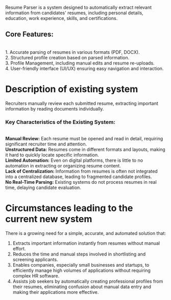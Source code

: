 Resume Parser is a system designed to automatically extract relevant information from candidates' resumes, including personal details, education, work experience, skills, and certifications.<br>
 <h2>Core Features:</h2><br>
1. Accurate parsing of resumes in various formats (PDF, DOCX).<br>
2. Structured profile creation based on parsed information.<br>
3. Profile Management, including manual edits and resume re-uploads.<br>
4. User-friendly interface (UI/UX) ensuring easy navigation and interaction.<br>
<h1>Description of existing system</h1>
Recruiters manually review each submitted resume, extracting important information by reading documents individually.<br>
<h3> Key Characteristics of the Existing System:</h3><br>
<b>Manual Review:</b> Each resume must be opened and read in detail, requiring significant recruiter time and attention.<br>
<b> Unstructured Data:</b> Resumes come in different formats and layouts, making it hard to quickly locate specific information.<br>
<b>Limited Automation:</b> Even on digital platforms, there is little to no automation in extracting or organizing resume content.<br>
<b>Lack of Centralization: </b>Information from resumes is often not integrated into a centralized database, leading to fragmented candidate profiles.<br>
<b>No Real-Time Parsing:</b> Existing systems do not process resumes in real time, delaying candidate evaluation.<br>

<h1>Circumstances leading to the current new system</h1>
There is a growing need for a simple, accurate, and automated solution that:<br>

1. Extracts important information instantly from resumes without manual effort.<br>
2. Reduces the time and manual steps involved in shortlisting and screening applicants.<br>
3. Enables companies, especially small businesses and startups, to efficiently manage high volumes of applications without requiring complex HR software.<br>
4. Assists job seekers by automatically creating professional profiles from their resumes, eliminating confusion about manual data entry and making their applications more effective.<br>


 
